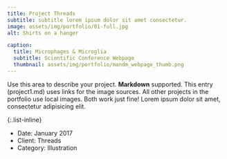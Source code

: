 ```yaml
---
title: Project Threads
subtitle: subtitle lorem ipsum dolor sit amet consectetur.
image: assets/img/portfolio/01-full.jpg
alt: Shirts on a hanger

caption:
  title: Microphages & Microglia 
  subtitle: Scientific Conference Webpage
  thumbnail: assets/img/portfolio/mandm_webpage_thumb.png
---
```

Use this area to describe your project. **Markdown** supported. This entry (project1.md) uses links for the image sources. All other projects in the portfolio use local images. Both work just fine! Lorem ipsum dolor sit amet, consectetur adipisicing elit. 

{:.list-inline}
- Date: January 2017
- Client: Threads
- Category: Illustration